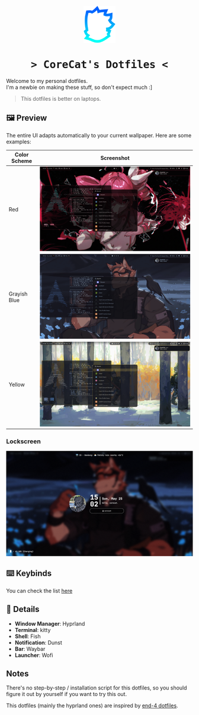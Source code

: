 <p align='center'>
<img src='https://github.com/corecathx/corecathx.github.io/blob/main/public/images/core.png?raw=true' height='100' style='margin-left'>
</p>
<h1 align=center style='font-family:monospace'>> CoreCat's Dotfiles <</h1>

Welcome to my personal dotfiles.  
I'm a newbie on making these stuff, so don't expect much :]

> This dotfiles is better on laptops.

## 🖼️ Preview

The entire UI adapts automatically to your current wallpaper. Here are some examples:

| Color Scheme | Screenshot |
|--------------|------------|
| Red | ![Red](images/teto.png) |
| Grayish Blue | ![Grayish Blue](images/fox.png) |
| Yellow | ![Yellow](images/wolf.png) |

### Lockscreen
![Yellow](images/lock.png)



## ⌨️ Keybinds
You can check the list [here](KEYBINDS.md)

## 🔧 Details

- **Window Manager**: Hyprland
- **Terminal**: kitty
- **Shell**: Fish
- **Notification**: Dunst
- **Bar**: Waybar
- **Launcher**: Wofi

## Notes
There's no step-by-step / installation script for this dotfiles, so you should figure it out by yourself if you want to try this out.

This dotfiles (mainly the hyprland ones) are inspired by [end-4 dotfiles](https://github.com/end-4/dotfiles).